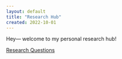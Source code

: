 ```yaml
---
layout: default
title: "Research Hub"
created: 2022-10-01
---
```


Hey— welcome to my personal research hub!

[Research Questions](/notes/research-questions)